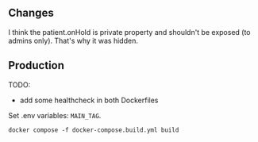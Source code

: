 
## Changes

I think the patient.onHold is private property and shouldn't be exposed (to admins only). That's why it was hidden.

## Production

TODO:

* add some healthcheck in both Dockerfiles

Set .env variables: `MAIN_TAG`.

```shell
docker compose -f docker-compose.build.yml build
```
